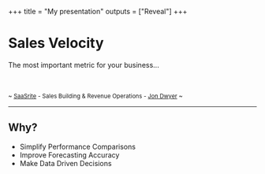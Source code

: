 +++
title = "My presentation"
outputs = ["Reveal"]
+++

# Sales Velocity

The most important metric for your business...</br></br></br>

<small>~ [SaaSrite](https://saasrite.com) - Sales Building & Revenue Operations - [Jon Dwyer](https://www.linkedin.com/in/jondwyer/) ~</small>

---

## Why?

- Simplify Performance Comparisons
- Improve Forecasting Accuracy
- Make Data Driven Decisions
